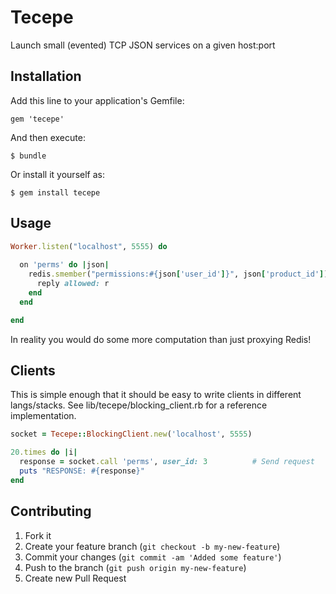 # Tecepe

Launch small (evented) TCP JSON services on a given host:port

## Installation

Add this line to your application's Gemfile:

    gem 'tecepe'

And then execute:

    $ bundle

Or install it yourself as:

    $ gem install tecepe

## Usage

```ruby
Worker.listen("localhost", 5555) do
  
  on 'perms' do |json|
    redis.smember("permissions:#{json['user_id']}", json['product_id']) do |r|
      reply allowed: r
    end
  end

end
```

In reality you would do some more computation than just proxying Redis!

## Clients

This is simple enough that it should be easy to write clients in different langs/stacks. See lib/tecepe/blocking_client.rb for a reference implementation.

```ruby
socket = Tecepe::BlockingClient.new('localhost', 5555)

20.times do |i|
  response = socket.call 'perms', user_id: 3          # Send request
  puts "RESPONSE: #{response}"
end
```

## Contributing

1. Fork it
2. Create your feature branch (`git checkout -b my-new-feature`)
3. Commit your changes (`git commit -am 'Added some feature'`)
4. Push to the branch (`git push origin my-new-feature`)
5. Create new Pull Request
